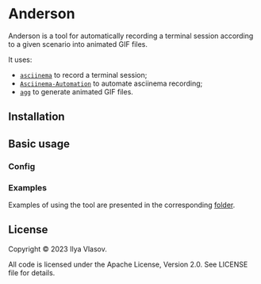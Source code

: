 # Anderson
Anderson is a tool for automatically recording a terminal session 
according to a given scenario into animated GIF files.

It uses:
- [`asciinema`](https://github.com/asciinema/asciinema) to record a terminal session;
- [`Asciinema-Automation`](https://github.com/PierreMarchand20/asciinema_automation) to automate asciinema recording;
- [`agg`](https://github.com/asciinema/agg) to generate animated GIF files.

## Installation

## Basic usage

### Config

### Examples

Examples of using the tool are presented in the corresponding [folder](examples).

## License

Copyright &copy; 2023 Ilya Vlasov.

All code is licensed under the Apache License, Version 2.0. See LICENSE file for details.

